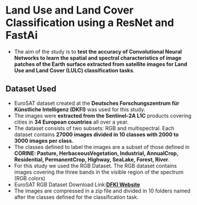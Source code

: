 # Land Use and Land Cover Classification using a ResNet and FastAi
- The aim of the study is to **test the accuracy of Convolutional Neural Networks to learn the spatial and spectral characteristics of image patches of the Earth surface extracted from satellite images for Land Use and Land Cover (LULC) classification tasks**. 

## Dataset Used

- EuroSAT dataset created at the **Deutsches Forschungszentrum für Künstliche Intelligenz (DKFI)** was used for this study.
- The images were **extracted from the Sentinel-2A L1C** products covering cities in **34 European countries** all over a year. 
- The dataset consists of two subsets: RGB and multispectral. Each dataset contains **27000 images divided in 10 classes with 2000 to 3000 images per class.** 
- The classes defined to label the images are a subset of those defined in **CORINE: Pasture, HerbaceousVegetation, Industrial, AnnualCrop, Residential, PermanentCrop, Highway, SeaLake, Forest, River**.
- For this study we used the RGB Dataset. The RGB dataset contains images covering the three bands in the visible region of the spectrum (RGB colors)
- EuroSAT RGB Dataset Download Link:[**DFKI Website**](https://madm.dfki.de/downloads)
- The images are compressed in a zip file and divided in 10 folders named after the classes defined for the classification task.
